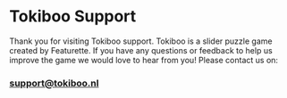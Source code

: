 # Tokiboo Support

Thank you for visiting Tokiboo support. Tokiboo is a slider puzzle game created by Featurette. If you have any questions or feedback to help us improve the game we would love to hear from you! Please contact us on:

### support@tokiboo.nl
